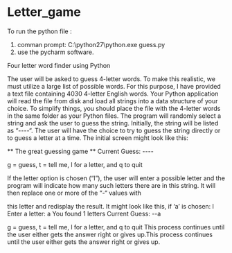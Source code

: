 # Letter_game

To run the python file :
1. comman prompt:  C:\python27\python.exe guess.py
2. use the pycharm software.


Four letter word finder using Python

The user will be asked to guess 4-letter words. To make this realistic, we must utilize a large list of possible words. For this purpose, I have provided a text file containing 4030 4-letter English words.
Your Python application will read the file from disk and load all strings into a data structure of your choice. To simplify things, you should place the file with the 4-letter words in the same folder as
your Python files.
The program will randomly select a string and ask the user to guess the string. Initially, the string will be listed as “----“. The user will have the choice to try to guess the string directly or to guess a
letter at a time. The initial screen might look like this:

** The great guessing game **
Current Guess: ----

g = guess, t = tell me, l for a letter, and q to quit

If the letter option is chosen (“l”), the user will enter a possible letter and the program will indicate
how many such letters there are in this string. It will then replace one or more of the “-“ values with

this letter and redisplay the result. It might look like this, if ‘a’ is chosen:
l
Enter a letter:
a
You found 1 letters
Current Guess: --a

g = guess, t = tell me, l for a letter, and q to quit
This process continues until the user either gets the answer right or gives up.This process continues until the user either gets the answer right or gives up.

